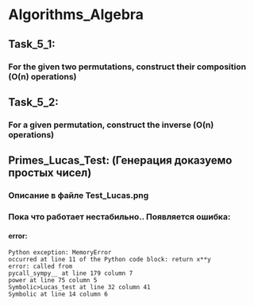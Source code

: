 # Algorithms_Algebra
## Task_5_1:
### For the given two permutations, construct their composition (O(n) operations)
## Task_5_2:
### For a given permutation, construct the inverse (O(n) operations)
## Primes_Lucas_Test: (Генерация доказуемо простых чисел)
### Описание в файле Test_Lucas.png
### Пока что работает нестабильно.. Появляется ошибка:
#### error: 
    Python exception: MemoryError
    occurred at line 11 of the Python code block: return x**y
    error: called from
    pycall_sympy__ at line 179 column 7
    power at line 75 column 5
    Symbolic>Lucas_test at line 32 column 41
    Symbolic at line 14 column 6
